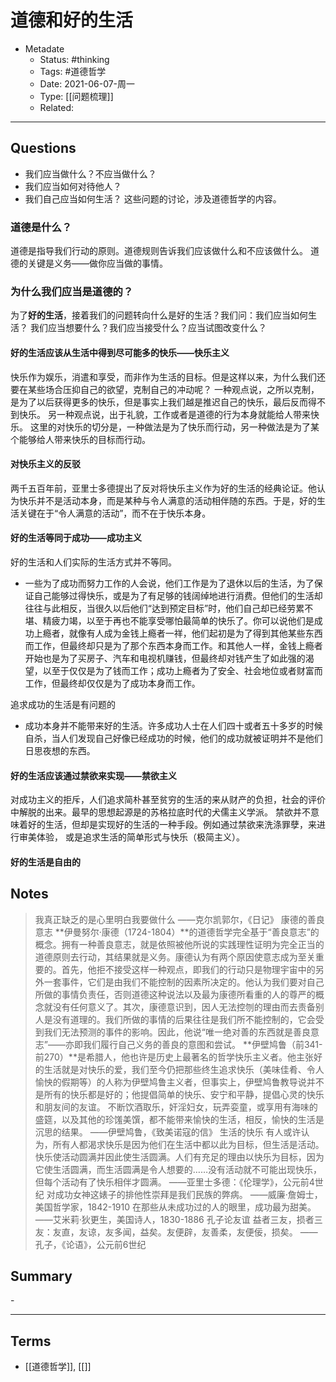 # 道德和好的生活

- Metadate
  - Status: #thinking
  - Tags: #道德哲学
  - Date: 2021-06-07-周一
  - Type: [[问题梳理]] <!-- Media type, if there is one -->
  - Related: <!-- Links to pages not referenced in the content -->
  
---

## Questions
<!-- What remains for you to consider? -->
- 我们应当做什么？不应当做什么？
- 我们应当如何对待他人？
- 我们自己应当如何生活？
这些问题的讨论，涉及道德哲学的内容。

### 道德是什么？

道德是指导我们行动的原则。道德规则告诉我们应该做什么和不应该做什么。
道德的关键是义务——做你应当做的事情。

### 为什么我们应当是道德的？

为了**好的生活**，接着我们的问题转向什么是好的生活？我们问：我们应当如何生活？
我们应当想要什么？我们应当接受什么？应当试图改变什么？

#### 好的生活应该从生活中得到尽可能多的快乐——快乐主义

快乐作为娱乐，消遣和享受，而非作为生活的目标。但是这样以来，为什么我们还要在某些场合压抑自己的欲望，克制自己的冲动呢？
一种观点说，之所以克制，是为了以后获得更多的快乐，但是事实上我们越是推迟自己的快乐，最后反而得不到快乐。
另一种观点说，出于礼貌，工作或者是道德的行为本身就能给人带来快乐。
这里的对快乐的切分是，一种做法是为了快乐而行动，另一种做法是为了某个能够给人带来快乐的目标而行动。

#### 对快乐主义的反驳

两千五百年前，亚里士多德提出了反对将快乐主义作为好的生活的经典论证。他认为快乐并不是活动本身，而是某种与令人满意的活动相伴随的东西。于是，好的生活关键在于“令人满意的活动”，而不在于快乐本身。

#### 好的生活等同于成功——成功主义

好的生活和人们实际的生活方式并不等同。

- 一些为了成功而努力工作的人会说，他们工作是为了退休以后的生活，为了保证自己能够过得快乐，或是为了有足够的钱阔绰地进行消费。但他们的生活却往往与此相反，当很久以后他们“达到预定目标”时，他们自己却已经劳累不堪、精疲力竭，以至于再也不能享受哪怕最简单的快乐了。你可以说他们是成功上瘾者，就像有人成为金钱上瘾者一祥，他们起初是为了得到其他某些东西而工作，但最终却只是为了那个东西本身而工作。和其他人一样，金钱上瘾者开始也是为了买房子、汽车和电视机赚钱，但最终却对钱产生了如此强的渴望，以至于仅仅是为了钱而工作；成功上瘾者为了安全、社会地位或者财富而工作，但最终却仅仅是为了成功本身而工作。

追求成功的生活是有问题的

- 成功本身并不能带来好的生活。许多成功人士在人们四十或者五十多岁的时候自杀，当人们发现自己好像已经成功的时候，他们的成功就被证明并不是他们日思夜想的东西。

#### 好的生活应该通过禁欲来实现——禁欲主义

对成功主义的拒斥，人们追求简朴甚至贫穷的生活的来从财产的负担，社会的评价中解脱的出来。最早的思想起源是的苏格拉底时代的犬儒主义学派。
禁欲并不意味着好的生活，但却是实现好的生活的一种手段。例如通过禁欲来洗涤罪孽，来进行审美体验， 或是追求生活的简单形式与快乐（极简主义）。

#### 好的生活是自由的

## Notes
<!-- The main content of my thoughts really -->
> 我真正缺乏的是心里明白我要做什么
> ——克尔凯郭尔，《日记》
>康德的善良意志
>**伊曼努尔·康德（1724-1804）**的道德哲学完全基于“善良意志”的概念。拥有一种善良意志，就是依照被他所说的实践理性证明为完全正当的道德原则去行动，其结果就是义务。康德认为有两个原因使意志成为至关重要的。首先，他拒不接受这样一种观点，即我们的行动只是物理宇宙中的另外一套事件，它们是由我们不能控制的因素所决定的。他认为我们要对自己所做的事情负责任，否则道德这种说法以及最为康德所看重的人的尊严的概念就没有任何意义了。其次，康德意识到，因人无法控刎的理由而去责备别人是没有道理的。我们所做的事情的后果往往是我们所不能控制的，它会受到我们无法预测的事件的影响。因此，他说“唯一绝对善的东西就是善良意志”——亦即我们履行自己义务的善良的意图和尝试。
>**伊壁鸠鲁（前341-前270）**是希腊人，他也许是历史上最著名的哲学快乐主义者。他主张好的生活就是对快乐的爱，我们至今仍把那些终生追求快乐（美味佳肴、令人愉怏的假期等）的人称为伊壁鸠鲁主义者，但事实上，伊壁鸠鲁教导说并不是所有的快乐都是好的；他提倡简单的快乐、安宁和平静，提倡心灵的快乐和朋友间的友谊。
>不断饮酒取乐，奸淫妇女，玩弄娈童，或享用有海味的盛筵，以及其他的珍馐美馔，都不能带来愉快的生活，相反，愉快的生活是沉思的结果。
>——伊壁鸠鲁，《致美诺寇的信》
>生活的快乐
>有人或许认为，所有人都渴求快乐是因为他们在生活中都以此为目标，但生活是活动。快乐使活动圆满并因此使生活圆满。人们有充足的理由以快乐为目标，因为它使生活圆满，而生活圆满是令人想要的……没有活动就不可能出现快乐，但每个活动有了快乐相伴才圆满。
>——亚里士多德：《伦理学》，公元前4世纪
>对成功女神这婊子的排他性崇拜是我们民族的弊病。
——威廉·詹姆士，美国哲学家，1842-1910
>在那些从未成功过的人的眼里，成功最为甜美。
——艾米莉·狄更生，美国诗人，1830-1886
>孔子论友谊
益者三友，损者三友：友直，友谅，友多闻，益矣。友便辟，友善柔，友便佞，损矣。
——孔子，《论语》，公元前6世纪

## Summary
<!-- The main idea  you need to grasp-->
\-

---

## Terms
<!-- Links to definition pages -->
- [[道德哲学]], [[]]
